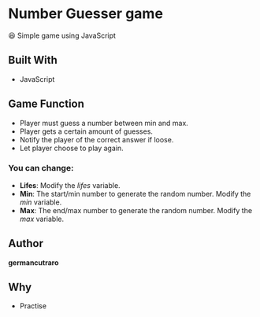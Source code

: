 # Number Guesser game

:satisfied: Simple game using JavaScript

## Built With

* JavaScript

## Game Function
  - Player must guess a number between min and max.
  - Player gets a certain amount of guesses.
  - Notify the player of the correct answer if loose.
  - Let player choose to play again.

### You can change:
  - **Lifes**: Modify the *lifes* variable.
  - **Min**: The start/min number to generate the random number. Modify the *min* variable.
  - **Max**: The end/max number to generate the random number. Modify the *max* variable.

## Author

**germancutraro**

## Why

* Practise
 
